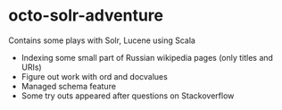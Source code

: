 octo-solr-adventure
===================

Contains some plays with Solr, Lucene using Scala
* Indexing some small part of Russian wikipedia pages (only titles and URIs)
* Figure out work with ord and docvalues
* Managed schema feature
* Some try outs appeared after questions on Stackoverflow
